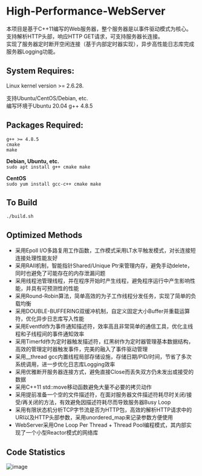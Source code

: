 # High-Performance-WebServer

本项目是基于C++11编写的Web服务器，整个服务器是以事件驱动模式为核心。  
支持解析HTTP头部，响应HTTP GET请求，可支持服务器长连接。  
实现了服务器定时断开空闲连接（基于内部定时器实现），异步高性能日志库完成服务器Logging功能。  

## System Requires:

  Linux kernel version >= 2.6.28.

  支持Ubuntu/CentOS/Debian, etc.  
  编写环境于Ubuntu 20.04 g++ 4.8.5

## Packages Required:

  `g++ >= 4.8.5`  
  `cmake`  
  `make`  

  **Debian, Ubuntu, etc.**  
  `sudo apt install g++ cmake make`
    
  **CentOS**  
  `sudo yum install gcc-c++ cmake make`

## To Build

	./build.sh

## Optimized Methods

  * 采用Epoll I/O多路复用工作函数，工作模式采用LT水平触发模式，对长连接短连接处理性能友好  
  * 采用RAII机制，智能指针Shared/Unique Ptr来管理内存，避免手动delete，同时也避免了可能存在的内存泄漏问题  
  * 采用线程池管理线程，并在程序开始时产生线程，避免程序运行中产生影响性能，并具有可预测性的性能  
  * 采用Round-Robin算法，简单高效的为子工作线程分发任务，实现了简单的负载均衡  
  * 采用DOUBLE-BUFFERING双缓冲机制，自定义固定大小Buffer并重载运算符，优化异步日志库写入性能  
  * 采用Eventfd作为事件通知描述符，效率高且非常简单的通信工具，优化主线程和子线程间的事件通知效率  
  * 采用Timerfd作为定时器触发描述符，红黑树作为定时器管理基本数据结构，高效的管理定时器触发事件，完美的融入了事件驱动管理  
  * 采用__thread gcc内置线程局部存储设施，存储日期/PID/时间，节省了多次系统调用，进一步优化日志库Logging效率  
  * 采用优雅断开服务器连接方式，避免直接Close而丢失双方仍未发出或接受的数据  
  * 采用C++11 std::move移动函数避免大量不必要的拷贝动作  
  * 采用提前准备一个空的文件描述符，在面对服务器文件描述符耗尽时关闭/接受/再关闭的方法，有效避免因描述符耗尽而导致服务器Busy Loop  
  * 采用有限状态机分析TCP字节流是否为HTTP包，高效的解析HTTP请求中的URI以及HTTP头部参数，采用unordered_map来记录参数方便使用  
  * WebServer采用One Loop Per Thread + Thread Pool编程模式，其内部实现了一个小型Reactor模式的网络库

## Code Statistics
  ![image](https://user-images.githubusercontent.com/72536813/164964817-6aa10adb-0519-411c-982d-c853181f89cb.png)
